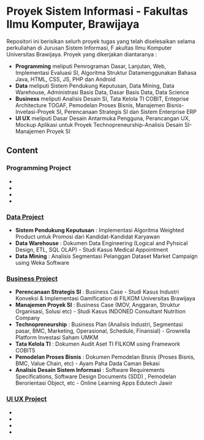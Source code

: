 # Proyek Sistem Informasi - Fakultas Ilmu Komputer, Brawijaya
Repositori ini berisikan selurh proyek tugas yang telah diselesaikan selama perkuliahan di Jurusan Sistem Informasi, F
akultas Ilmu Komputer Universitas Brawijaya. Proyek yang dikerjakan diantaranya :
- <b>Programming</b> meliputi Pemrograman Dasar, Lanjutan, Web, Implementasi Evaluasi SI, Algoritma Struktur Datamenggunakan Bahasa Java, HTML, CSS, JS, PHP dan Android
- <b>Data</b> meliputi Sistem Pendukung Keputusan, Data Mining, Data Warehouse, Administrasi Basis Data, Dasar Basis Data, Data Science
- <b>Business</b> meliputi Analisis Desain SI, Tata Kelola TI COBIT, Enteprise Architecture TOGAF, Pemodelan Proses Bisnis, Manajemen Bisnis-Invetasi-Proyek SI, Perencanaan Strategis SI dan Sistem Enterprise ERP
- <b>UI UX</b> meliputi Dasar Desain Antarmuka Pengguna, Perancangan UX, Mockup Aplikasi untuk Proyek Technopreneurship-Analisis Desain SI-Manajemen Proyek SI 

## Content 
### Programming Project
- <b> </b>
- <b> </b>
- <b> </b>
- <b> </b>
    
### [Data Project](https://github.com/nandanarifqii/ALL-ProjectKuliah/tree/main/DataProject)
  * <b>Sistem Pendukung Keputusan</b> : Implementasi Algoritma Weighted Product untuk Promosi dari Kandidat-Kandidat Karyawan
  * <b>Data Warehouse</b> : Dokumen Data Engineering (Logical and Pyhsical Design, ETL, SQL OLAP) - Studi Kasus Medical Appointment
  * <b>Data Mining</b> : Analisis Segmentasi Pelanggan Dataset Market Campaign using Weka Software

### [Business Project](https://github.com/nandanarifqii/ALL-ProjectKuliah/tree/main/BusinessProject)
  * <b>Perencanaan Strategis SI</b> : Business Case - Studi Kasus Industri Konveksi & Implementasi Gamification di FILKOM Universitas Brawijaya
  * <b>Manajemen Proyek SI</b> : Business Case (MOV, Anggaran, Struktur Organisasi, Solusi etc) - Studi Kasus INDONED Consultant Nutrition Company
  * <b>Technopreneurship</b> : Business Plan (Analisis Industri, Segmentasi pasar, BMC, Marketing, Operasional, Schedule, Finansial) - Growrella Platform Investasi Saham UMKM
  * <b>Tata Kelola TI</b> : Dokumen Audit Aset TI FILKOM using Framework COBIT5
  * <b>Pemodelan Proses Bisnis</b> : Dokumen Pemodelan Bisnis (Proses Bisnis, BMC, Value Chain, etc) - Ayam Paha Dada Caman Bekasi
  * <b>Analisis Desain Sistem Informasi</b> :  Software Requirements Specifications, Software Design Documents (SDD) , Pemodelan Berorientasi Object, etc - Online Learning Apps Edutech Jawir

### [UI UX Project](https://github.com/nandanarifqii/ALL-ProjectKuliah/tree/main/UIUXProject)
  * <b> </b>
  * <b> </b>
  * <b> </b>
  * <b> </b>
